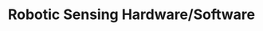---
company: Forcen
title: Robotic Sensing Hardware/Software
product: Force Sensors
tag: Co-op
description: Joined the R&D team to develop force sensors for surgical and industrial robotics clients.
img: Media/job_panels/ForcenPanel.png
external_url: https://youtu.be/bJRFzcoZpI8?t=66
---